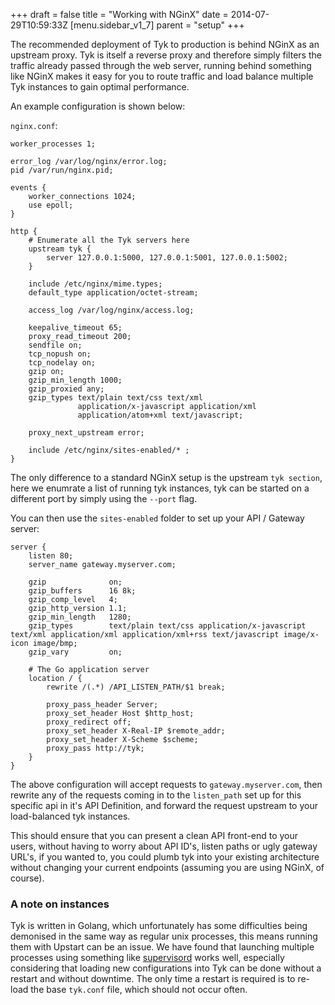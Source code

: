 +++
draft = false
title = "Working with NGinX"
date = 2014-07-29T10:59:33Z
[menu.sidebar_v1_7]
    parent = "setup"
+++

The recommended deployment of Tyk to production is behind NGinX as an upstream proxy. Tyk is itself a reverse proxy and 
therefore simply filters the traffic already passed through the web server, running behind something like NGinX makes it 
easy for you to route traffic and load balance multiple Tyk instances to gain optimal performance.

An example configuration is shown below:

`nginx.conf`:

    worker_processes 1;
    
    error_log /var/log/nginx/error.log;
    pid /var/run/nginx.pid;
    
    events {
        worker_connections 1024;
        use epoll;
    }
    
    http {
        # Enumerate all the Tyk servers here
        upstream tyk {
            server 127.0.0.1:5000, 127.0.0.1:5001, 127.0.0.1:5002;
        }
    
        include /etc/nginx/mime.types;
        default_type application/octet-stream;
    
        access_log /var/log/nginx/access.log;
    
        keepalive_timeout 65;
        proxy_read_timeout 200;
        sendfile on;
        tcp_nopush on;
        tcp_nodelay on;
        gzip on;
        gzip_min_length 1000;
        gzip_proxied any;
        gzip_types text/plain text/css text/xml
                   application/x-javascript application/xml
                   application/atom+xml text/javascript;
    
        proxy_next_upstream error;
    
        include /etc/nginx/sites-enabled/* ;
    }

The only difference to a standard NGinX setup is the upstream `tyk section`, here we enumrate a list of running tyk 
instances, tyk can be started on a different port by simply using the `--port` flag.

You can then use the `sites-enabled` folder to set up your API / Gateway server:

    server {
        listen 80;
        server_name gateway.myserver.com;
    
        gzip              on;
        gzip_buffers      16 8k;
        gzip_comp_level   4;
        gzip_http_version 1.1;
        gzip_min_length   1280;
        gzip_types        text/plain text/css application/x-javascript text/xml application/xml application/xml+rss text/javascript image/x-icon image/bmp;
        gzip_vary         on;
    
        # The Go application server
        location / {
            rewrite /(.*) /API_LISTEN_PATH/$1 break;
    
            proxy_pass_header Server;
            proxy_set_header Host $http_host;
            proxy_redirect off;
            proxy_set_header X-Real-IP $remote_addr;
            proxy_set_header X-Scheme $scheme;
            proxy_pass http://tyk;
        }
    }

The above configuration will accept requests to `gateway.myserver.com`, then rewrite any of the requests coming in to 
the `listen_path` set up for this specific api in it's API Definition, and forward the request upstream to your load-balanced 
tyk instances.

This should ensure that you can present a clean API front-end to your users, without having to worry about API ID's, listen paths or 
ugly gateway URL's, if you wanted to, you could plumb tyk into your existing architecture without changing your current endpoints 
(assuming you are using NGinX, of course).

### A note on instances

Tyk is written in Golang, which unfortunately has some difficulties being demonised in the same way as regular unix processes, this means 
running them with Upstart can be an issue. We have found that launching multiple processes using something like [supervisord](http://supervisord.org/) works well, 
especially considering that loading new configurations into Tyk can be done without a restart and without downtime. The only time a restart 
is required is to re-load the base `tyk.conf` file, which should not occur often.


